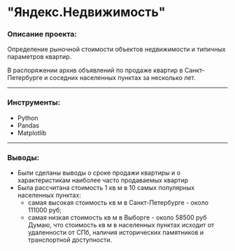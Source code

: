 # "Яндекс.Недвижимость"

### Описание проекта:

Определение рыночной стоимости объектов недвижимости и типичных параметров квартир.

В распоряжении архив объявлений по продаже квартир в Санкт-Петербурге и соседних населенных пунктах за несколько лет.


--------------------------------------------

### Инструменты:

* Python 
* Pandas 
* Matplotlib

-----------------------------------------

### Выводы:

* Были сделаны выводы о сроке продажи квартиры и о характеристикам наиболее часто продаваемых квартир
* Была рассчитана стоимость 1 кв м в 10 самых популярных населенных пунктах:
    * самая высокая стоимость кв м в Санкт-Петербурге - около 111000 руб;
    * самая низкая стоимость кв м в Выборге - около 58500 руб Думаю, что стоимость кв м в населенных пунктах исходит от удаленности от СПб, наличия исторических памятников и транспортной доступности.


